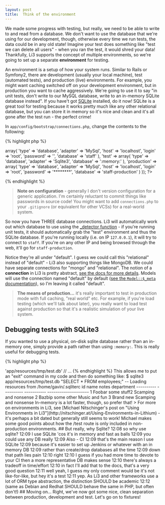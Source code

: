 ```yaml
---
layout: post
title:  Think of the environment
---
```


We made some progress with testing, but really, we need to be able to write to and read from a database. We don't want to use the database that we're using for our development, though, otherwise every time we run tests, the data could be in any old state! Imagine your test does something like "test we can delete all users" - when you ran the test, it would shred your data! Thankfully, Li3 supports the concept of multiple environments, so we're going to set up a separate **environment** for testing.

An environment is a setup of how your system runs. Similar to Rails or Symfony2, there are development (usually your local machine), test (automated tests), and production (live) environments. For example, you might want caching switched off on your development environment, but in production you want to cache aggressively. We're going to use it to say "in unit tests, don't write to our MySQL database, write to an in-memory SQLite database instead". If you have't got [SQLite](http://www.sqlite.org/) installed, do it now! SQLite is a great tool for testing because it works pretty much like any other relational database, but you can store it in memory so it's nice and clean and it's all gone after the test run - the perfect crime!

In `app/config/bootstrap/connections.php`, change the contents to the following:

{% highlight php %}
<?php
use lithium\data\Connections;

Connections::add('default', array(
    'development' => array(
		'type' => 'database',
		'adapter' => 'MySql',
		'host' => 'localhost',
		'login' => 'root',
		'password' => '',
		'database' => 'staff'
	), 
    'test' => array(
		'type' => 'database',
		'adapter' => 'Sqlite3',
		'database' => ':memory:'
	),
    'production' => array(
		'type' => 'database',
		'adapter' => 'MySql',
		'host' => 'localhost',
		'login' => 'root',
		'password' => '********',
		'database' => 'staff-production'
    )
));
?>
{% endhighlight %}

> **Note on configuration** - generally I don't version configuration for a generic application. I'm certainly reluctant to commit things like passwords in source code! You might want to add `connections.php` to your `.gitignore` (or equivalent for other VCSs) for a real-world system.

So now you have THREE database connections. Li3 will automatically work out which database to use using the [_detector function](https://github.com/UnionOfRAD/lithium/blob/master/core/Environment.php#L329) - if you're running unit tests, it should automatically grab the "test" environment and thus the SQLite database. If you're running locally (i.e. on IP `127.0.0.1`), it will try to connect to `staff`. If you're on any other IP and being browsed through the web, it'll go for `staff-production`.

Notice they're all under "default". I guess we could call this "relational" instead of "default" - Li3 also supporting things like MongoDB. We could have separate connections for "mongo" and "relational". The notion of a **connection** in Li3 is pretty abstract, [see the docs for more details](http://li3.me/docs/manual/working-with-data/using-data-sources.wiki). Models will use the connection named "default" by default ([see the `Model::$_meta` documentation](http://li3.me/docs/lithium/data/Model::$_meta)), so I'm leaving it called "default".

> **The means of production...** it's really important to test in production mode with full caching, "real world" etc. For example, if you're load testing (which we'll talk about later), you really want to load test against production so that it's a realistic simulation of your live system.

## Debugging tests with SQLite3

If you wanted to use a physical, on-disk sqlite database rather than an in-memory one, simply provide a path rather than using `:memory:`. This is really useful for debugging tests.

{% highlight php %}
<?php
// ...
    'database' => 'app/resources/tmp/test.db'
// ...
{% endhighlight %}

This allows me to put an "exit" command in my code and then do something like:

	$ sqlite3 app/resources/tmp/test.db "SELECT * FROM employees;"
	-- Loading resources from /home/gavin/.sqliterc

	id          name        notes        department           
	----------  ----------  -----------  ---------------------
	1           Foobar      some stuff2  Scamping and nonsense
	2           Bazbip      some other   Music and fun        
	3           Brand new                Scamping and nonsense

In-memory is a lot faster, though, so prefer that!

> For more on environments in Li3, see [Michael Nitschinger's post on "Using Environments in Li3"](http://nitschinger.at/Using-Environments-in-Lithium) - it's perhaps a bit dated but generally still seems to work! Michael makes some good points about how the /test route is only included in non-production environments.

## But really, why Sqlite?

    12:08 <niftydigits> so why use sqlite?
    12:09 <gavd_UK> I use SQLite 'cos it's in memory and fast as balls
    12:09 <gavd_UK> you could use any DB really
    12:09 <gavd_UK> Also - CI
    12:09 <gavd_UK> that's the main reason I use SQLite
    12:09 <gavd_UK> because it's easier to set up Jenkins or whatever with an in memory DB
    12:09 <gavd_UK> rather than create/drop databases all the time
    12:09 <gavd_UK> down that path lies pain
    12:10 <niftydigits> right
    12:10 <gavd_UK> I guess if you had more time to devote to your CI then a more representative DB makes sense
    12:10 <gavd_UK> there's always a tradeoff in time/effort
    12:10 <gavd_UK> in fact I'll add that to the docs, that's a very good question
    12:11 <niftydigits> well yeah, I guess my only comment would be it's not like-for-like, but hey it's a test
    12:11 <gavd_UK> yep. As Li3 and other frameworks use a lot of ORM type abstraction, the distinction SHOULD be academic
    12:12 <gavd_UK> (same as Debian and Redhat SHOULD behave the same in PHP, but often don't!)

## Moving on...

Right, we've now got some nice, clean separation between production, development and test. Let's go on to fixtures!